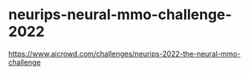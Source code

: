 # neurips-neural-mmo-challenge-2022

https://www.aicrowd.com/challenges/neurips-2022-the-neural-mmo-challenge
